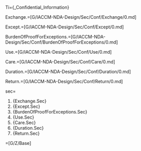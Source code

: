 Ti={_Confidential_Information}

Exchange.=[G/IACCM-NDA-Design/Sec/Conf/Exchange/0.md]

Except.=[G/IACCM-NDA-Design/Sec/Conf/Except/0.md]

BurdenOfProofForExceptions.=[G/IACCM-NDA-Design/Sec/Conf/BurdenOfProofForExceptions/0.md]

Use.=[G/IACCM-NDA-Design/Sec/Conf/Use/0.md]

Care.=[G/IACCM-NDA-Design/Sec/Conf/Care/0.md]

Duration.=[G/IACCM-NDA-Design/Sec/Conf/Duration/0.md]

Return.=[G/IACCM-NDA-Design/Sec/Conf/Return/0.md]

sec=<ol class="secs"><li>{Exchange.Sec}<li>{Except.Sec}<li>{BurdenOfProofForExceptions.Sec}<li>{Use.Sec}<li>{Care.Sec}<li>{Duration.Sec}<li>{Return.Sec}</ol>

=[G/Z/Base]
